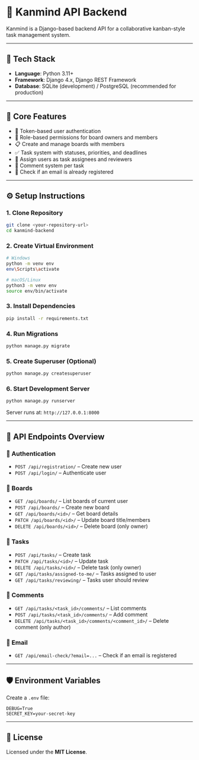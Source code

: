 # 📌 Kanmind API Backend

Kanmind is a Django-based backend API for a collaborative kanban-style task management system.

---

## 🚀 Tech Stack

- **Language**: Python 3.11+
- **Framework**: Django 4.x, Django REST Framework
- **Database**: SQLite (development) / PostgreSQL (recommended for production)

---

## 🧩 Core Features

- 🔐 Token-based user authentication
- 🧠 Role-based permissions for board owners and members
- 📋 Create and manage boards with members
- ✅ Task system with statuses, priorities, and deadlines
- 👥 Assign users as task assignees and reviewers
- 💬 Comment system per task
- 📧 Check if an email is already registered

---

## ⚙️ Setup Instructions

### 1. Clone Repository

```bash
git clone <your-repository-url>
cd kanmind-backend
```

### 2. Create Virtual Environment

```bash
# Windows
python -m venv env
env\Scripts\activate

# macOS/Linux
python3 -m venv env
source env/bin/activate
```

### 3. Install Dependencies

```bash
pip install -r requirements.txt
```

### 4. Run Migrations

```bash
python manage.py migrate
```

### 5. Create Superuser (Optional)

```bash
python manage.py createsuperuser
```

### 6. Start Development Server

```bash
python manage.py runserver
```

Server runs at: `http://127.0.0.1:8000`

---

## 📡 API Endpoints Overview

### 🔑 Authentication
- `POST /api/registration/` – Create new user
- `POST /api/login/` – Authenticate user

### 📁 Boards
- `GET /api/boards/` – List boards of current user
- `POST /api/boards/` – Create new board
- `GET /api/boards/<id>/` – Get board details
- `PATCH /api/boards/<id>/` – Update board title/members
- `DELETE /api/boards/<id>/` – Delete board (only owner)

### 📌 Tasks
- `POST /api/tasks/` – Create task
- `PATCH /api/tasks/<id>/` – Update task
- `DELETE /api/tasks/<id>/` – Delete task (only owner)
- `GET /api/tasks/assigned-to-me/` – Tasks assigned to user
- `GET /api/tasks/reviewing/` – Tasks user should review

### 💬 Comments
- `GET /api/tasks/<task_id>/comments/` – List comments
- `POST /api/tasks/<task_id>/comments/` – Add comment
- `DELETE /api/tasks/<task_id>/comments/<comment_id>/` – Delete comment (only author)

### 📧 Email
- `GET /api/email-check/?email=...` – Check if an email is registered

---

## 🛡️ Environment Variables

Create a `.env` file:

```env
DEBUG=True
SECRET_KEY=your-secret-key
```

---

## 📄 License

Licensed under the **MIT License**.
